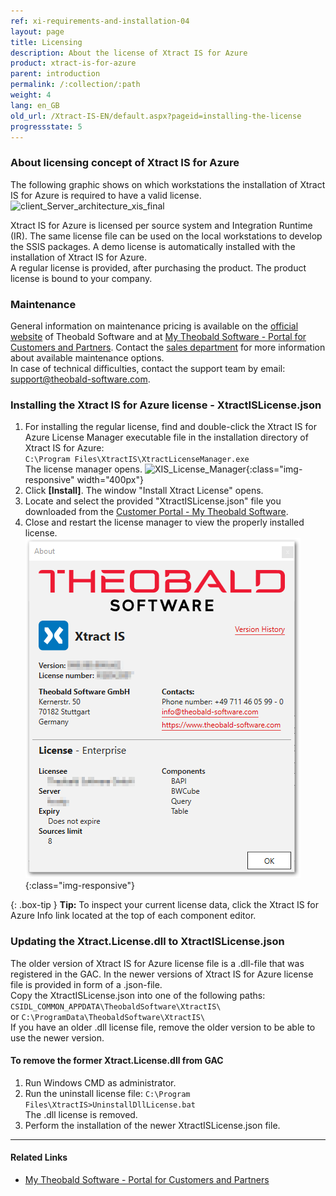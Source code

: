 ```yaml
---
ref: xi-requirements-and-installation-04
layout: page
title: Licensing
description: About the license of Xtract IS for Azure
product: xtract-is-for-azure
parent: introduction
permalink: /:collection/:path
weight: 4
lang: en_GB
old_url: /Xtract-IS-EN/default.aspx?pageid=installing-the-license
progressstate: 5
---
```



### About licensing concept of Xtract IS for Azure
The following graphic shows on which workstations the installation of Xtract IS for Azure is required to have a valid license.   
![client_Server_architecture_xis_final](/img/content/xis/client_server_xis.png)<br>

Xtract IS for Azure is licensed per source system and Integration Runtime (IR). The same license file can be used on the local workstations to develop the SSIS packages.
A demo license is automatically installed with the installation of Xtract IS for Azure. <br>
A regular license is provided, after purchasing the product. The product license is bound to your company. 

### Maintenance
General information on maintenance pricing is available on the [official website](https://theobald-software.com/en/xtract-is/xtract-is-for-azure-pricing-order/) of Theobald Software and at [My Theobald Software - Portal for Customers and Partners](https://my.theobald-software.com/). Contact the [sales department](mailto:sales@theobald-software.com) for more information about available maintenance options.<br>
In case of technical difficulties, contact the support team by email: [support@theobald-software.com](mailto:support@theobald-software.com).


### Installing the Xtract IS for Azure license - XtractISLicense.json
1. For installing the regular license, find and double-click the Xtract IS for Azure License Manager executable file in the installation directory of Xtract IS for Azure:<br>
`C:\Program Files\XtractIS\XtractLicenseManager.exe` <br>
The license manager opens. 
![XIS_License_Manager](/img/content/xis/xis_license-manager.png){:class="img-responsive" width="400px"}
2. Click **[Install]**. The window "Install Xtract License" opens.
3. Locate and select the provided "XtractISLicense.json" file you downloaded from the [Customer Portal - My Theobald Software](https://my.theobald-software.com).
4. Close and restart the license manager to view the properly installed license.  
![XIS_License_Info](/img/content/XIS_License_Info.png){:class="img-responsive"}

{: .box-tip }
**Tip:** To inspect your current license data, click the Xtract IS for Azure Info link located at the top of each component editor.

### Updating the Xtract.License.dll to XtractISLicense.json
The older version of Xtract IS for Azure license file is a .dll-file that was registered in the GAC.
In the newer versions of Xtract IS for Azure license file is provided in form of a .json-file.<br>
Copy the XtractISLicense.json into one of the following paths: <br>
`CSIDL_COMMON_APPDATA\TheobaldSoftware\XtractIS\` <br>
 or `C:\ProgramData\TheobaldSoftware\XtractIS\` <br>
If you have an older .dll license file, remove the older version to be able to use the newer version.

#### To remove the former Xtract.License.dll from GAC
1. Run Windows CMD as administrator.
2. Run the uninstall license file: `C:\Program Files\XtractIS>UninstallDllLicense.bat` <br>
The .dll license is removed.
3. Perform the installation of the newer XtractISLicense.json file.

****
#### Related Links
- [My Theobald Software - Portal for Customers and Partners](https://my.theobald-software.com/)


